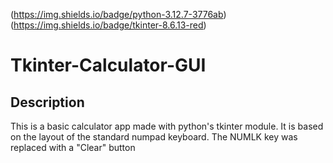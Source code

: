 (https://img.shields.io/badge/python-3.12.7-3776ab)
(https://img.shields.io/badge/tkinter-8.6.13-red)
# Tkinter-Calculator-GUI

## Description
This is a basic calculator app made with python's tkinter module.
It is based on the layout of the standard numpad keyboard.
The NUMLK key was replaced with a "Clear" button
